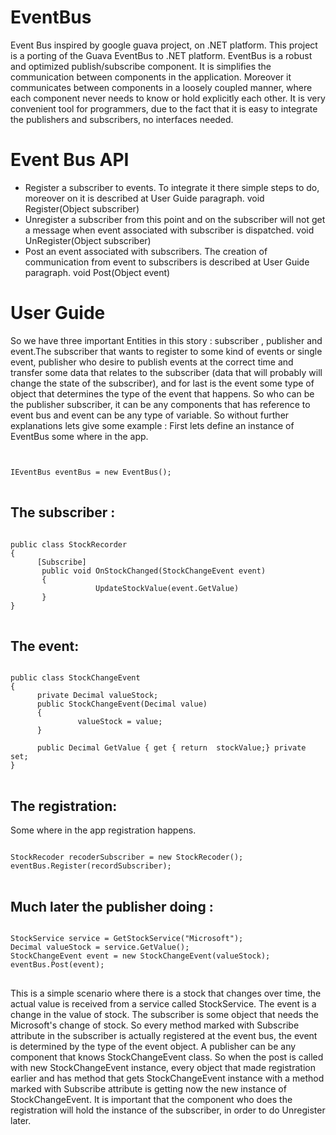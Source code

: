 EventBus
========

Event Bus inspired by google guava project, on .NET platform.
This project is a porting of the Guava EventBus to .NET platform.
EventBus is a robust and optimized publish/subscribe component. It 
is simplifies the communication between components in the application.
Moreover it communicates between components in a loosely coupled manner, where each component never needs to know or hold explicitly each other.
It is very convenient tool for programmers, due to the fact that it is easy 
to integrate the publishers and subscribers, no interfaces needed.

Event Bus API
=============
* Register a subscriber to events. To integrate it there simple steps to do, moreover on it is described at User Guide paragraph.
void Register(Object subscriber)
* Unregister a subscriber from this point and on  the subscriber will not get a message when event associated with subscriber is dispatched.
void UnRegister(Object subscriber)
* Post an event associated with subscribers. The creation of communication from event to subscribers is described at User Guide paragraph.
void Post(Object event)

User Guide
=========
So we have three important Entities in this story : subscriber , publisher and event.The subscriber that wants to register to some kind of events or single event, publisher who desire to publish events at the correct time and transfer some data that relates to the subscriber (data that will probably will change the state of the subscriber), and for last is the event some type of object that determines the type of the event that happens.
So who can be the publisher subscriber, it can be any components that has reference to event bus and event can be any type of variable.
So without further explanations lets give some example : 
First lets define an instance of EventBus some where in the app.
<pre>
<code>

IEventBus eventBus = new EventBus();
</code>
</pre>
The subscriber : 
----------------------
<pre>
<code>
public class StockRecorder
{
      [Subscribe] 
       public void OnStockChanged(StockChangeEvent event)
       {
                   UpdateStockValue(event.GetValue)
       }
}
</code>
</pre>
 The event:
---------------
<pre>
<code>
public class StockChangeEvent
{
      private Decimal valueStock;
      public StockChangeEvent(Decimal value)
      {
               valueStock = value;
      }

      public Decimal GetValue { get { return  stockValue;} private set; 
}
</code>
</pre>
The registration:
----------------------
Some where in the app registration happens.
<pre>
<code>
StockRecoder recoderSubscriber = new StockRecoder();
eventBus.Register(recordSubscriber);
</code>
</pre>
Much later the publisher doing : 
---------------------------------------
<pre>
<code>
StockService service = GetStockService("Microsoft");
Decimal valueStock = service.GetValue();
StockChangeEvent event = new StockChangeEvent(valueStock);
eventBus.Post(event);
</code>
</pre>
This is a simple scenario where there is a stock that changes over time, the actual value is received from a service called StockService. The event is a change in the value of stock. The subscriber is some object that needs the Microsoft's change of stock.
So every method marked with Subscribe attribute in the subscriber is actually 
registered at the event bus, the event is determined by the type of the event object.
A publisher can be any component that knows StockChangeEvent class.
So when the post is called with new StockChangeEvent instance, every object that made registration earlier and has method that gets StockChangeEvent instance with a method marked with Subscribe attribute is getting now the new instance of   StockChangeEvent. It is important that the component who does the registration will hold the instance of the subscriber, in order to do Unregister later.
